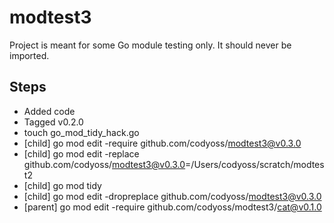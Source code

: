# modtest3

Project is meant for some Go module testing only. It should never be imported.

## Steps

- Added code
- Tagged v0.2.0
- touch go_mod_tidy_hack.go
- [child] go mod edit -require github.com/codyoss/modtest3@v0.3.0
- [child] go mod edit -replace github.com/codyoss/modtest3@v0.3.0=/Users/codyoss/scratch/modtest2
- [child] go mod tidy
- [child] go mod edit -dropreplace github.com/codyoss/modtest3@v0.3.0
- [parent] go mod edit -require github.com/codyoss/modtest3/cat@v0.1.0
